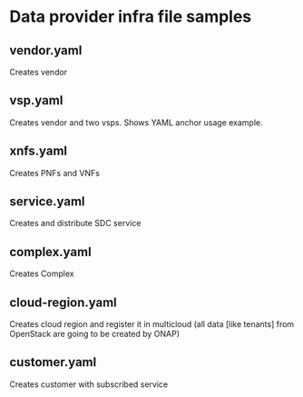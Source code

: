 # Data provider infra file samples

## vendor.yaml

Creates vendor

## vsp.yaml

Creates vendor and two vsps. Shows YAML anchor usage example.

## xnfs.yaml

Creates PNFs and VNFs

## service.yaml

Creates and distribute SDC service

## complex.yaml

Creates Complex

## cloud-region.yaml

Creates cloud region and register it in multicloud (all data \[like tenants] from OpenStack are going to be created by ONAP)

## customer.yaml

Creates customer with subscribed service
